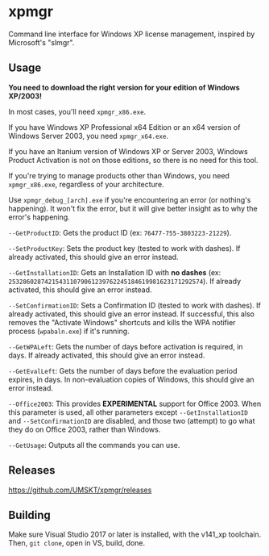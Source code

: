 # xpmgr
Command line interface for Windows XP license management, inspired by Microsoft's "slmgr".

## Usage
**You need to download the right version for your edition of Windows XP/2003!**

In most cases, you'll need `xpmgr_x86.exe`.

If you have Windows XP Professional x64 Edition or an x64 version of Windows Server 2003, you need `xpmgr_x64.exe`.

If you have an Itanium version of Windows XP or Server 2003, Windows Product Activation is not on those editions, so there is no need for this tool.

If you're trying to manage products other than Windows, you need `xpmgr_x86.exe`, regardless of your architecture.

Use `xpmgr_debug_[arch].exe` if you're encountering an error (or nothing's happening). It won't fix the error, but it will give better insight as to why the error's happening.

`--GetProductID`: Gets the product ID (ex: `76477-755-3803223-21229`).

`--SetProductKey`: Sets the product key (tested to work with dashes). If already activated, this should give an error instead.

`--GetInstallationID`: Gets an Installation ID with **no dashes** (ex: `253286028742154311079061239762245184619981623171292574`). If already activated, this should give an error instead.

`--SetConfirmationID`: Sets a Confirmation ID (tested to work with dashes). If already activated, this should give an error instead. If successful, this also removes the "Activate Windows" shortcuts and kills the WPA notifier process (`wpabaln.exe`) if it's running.

`--GetWPALeft`: Gets the number of days before activation is required, in days. If already activated, this should give an error instead.

`--GetEvalLeft`: Gets the number of days before the evaluation period expires, in days. In non-evaluation copies of Windows, this should give an error instead.

`--Office2003`: This provides **EXPERIMENTAL** support for Office 2003. When this parameter is used, all other parameters except `--GetInstallationID` and `--SetConfirmationID` are disabled, and those two (attempt) to go what they do on Office 2003, rather than Windows.

`--GetUsage`: Outputs all the commands you can use.

## Releases
https://github.com/UMSKT/xpmgr/releases

## Building
Make sure Visual Studio 2017 or later is installed, with the v141_xp toolchain. Then, `git clone`, open in VS, build, done.
